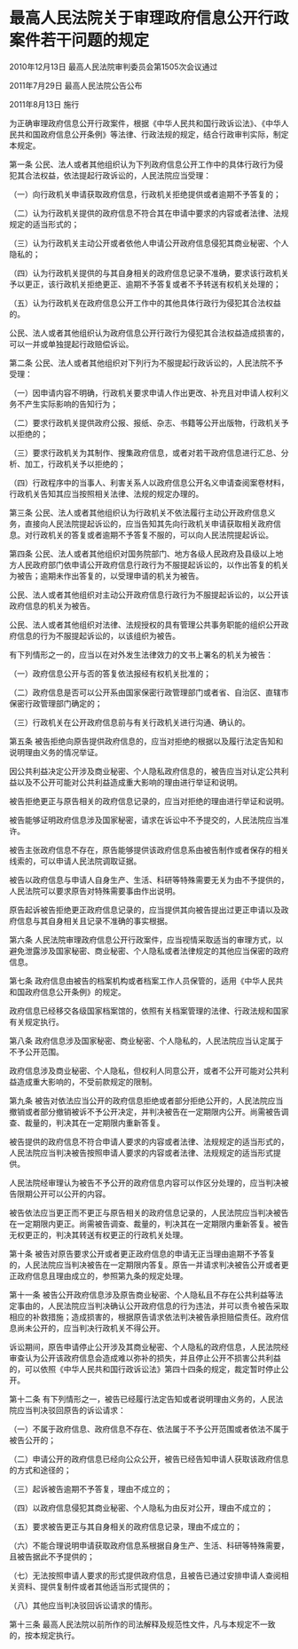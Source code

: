 # 最高人民法院关于审理政府信息公开行政案件若干问题的规定

2010年12月13日 最高人民法院审判委员会第1505次会议通过

2011年7月29日 最高人民法院公告公布

2011年8月13日 施行

<!-- INFO END -->

为正确审理政府信息公开行政案件，根据《中华人民共和国行政诉讼法》、《中华人民共和国政府信息公开条例》等法律、行政法规的规定，结合行政审判实际，制定本规定。

第一条 公民、法人或者其他组织认为下列政府信息公开工作中的具体行政行为侵犯其合法权益，依法提起行政诉讼的，人民法院应当受理：

（一）向行政机关申请获取政府信息，行政机关拒绝提供或者逾期不予答复的；

（二）认为行政机关提供的政府信息不符合其在申请中要求的内容或者法律、法规规定的适当形式的；

（三）认为行政机关主动公开或者依他人申请公开政府信息侵犯其商业秘密、个人隐私的；

（四）认为行政机关提供的与其自身相关的政府信息记录不准确，要求该行政机关予以更正，该行政机关拒绝更正、逾期不予答复或者不予转送有权机关处理的；

（五）认为行政机关在政府信息公开工作中的其他具体行政行为侵犯其合法权益的。

公民、法人或者其他组织认为政府信息公开行政行为侵犯其合法权益造成损害的，可以一并或单独提起行政赔偿诉讼。

第二条 公民、法人或者其他组织对下列行为不服提起行政诉讼的，人民法院不予受理：

（一）因申请内容不明确，行政机关要求申请人作出更改、补充且对申请人权利义务不产生实际影响的告知行为；

（二）要求行政机关提供政府公报、报纸、杂志、书籍等公开出版物，行政机关予以拒绝的；

（三）要求行政机关为其制作、搜集政府信息，或者对若干政府信息进行汇总、分析、加工，行政机关予以拒绝的；

（四）行政程序中的当事人、利害关系人以政府信息公开名义申请查阅案卷材料，行政机关告知其应当按照相关法律、法规的规定办理的。

第三条 公民、法人或者其他组织认为行政机关不依法履行主动公开政府信息义务，直接向人民法院提起诉讼的，应当告知其先向行政机关申请获取相关政府信息。对行政机关的答复或者逾期不予答复不服的，可以向人民法院提起诉讼。

第四条 公民、法人或者其他组织对国务院部门、地方各级人民政府及县级以上地方人民政府部门依申请公开政府信息行政行为不服提起诉讼的，以作出答复的机关为被告；逾期未作出答复的，以受理申请的机关为被告。

公民、法人或者其他组织对主动公开政府信息行政行为不服提起诉讼的，以公开该政府信息的机关为被告。

公民、法人或者其他组织对法律、法规授权的具有管理公共事务职能的组织公开政府信息的行为不服提起诉讼的，以该组织为被告。

有下列情形之一的，应当以在对外发生法律效力的文书上署名的机关为被告：

（一）政府信息公开与否的答复依法报经有权机关批准的；

（二）政府信息是否可以公开系由国家保密行政管理部门或者省、自治区、直辖市保密行政管理部门确定的；

（三）行政机关在公开政府信息前与有关行政机关进行沟通、确认的。

第五条 被告拒绝向原告提供政府信息的，应当对拒绝的根据以及履行法定告知和说明理由义务的情况举证。

因公共利益决定公开涉及商业秘密、个人隐私政府信息的，被告应当对认定公共利益以及不公开可能对公共利益造成重大影响的理由进行举证和说明。

被告拒绝更正与原告相关的政府信息记录的，应当对拒绝的理由进行举证和说明。

被告能够证明政府信息涉及国家秘密，请求在诉讼中不予提交的，人民法院应当准许。

被告主张政府信息不存在，原告能够提供该政府信息系由被告制作或者保存的相关线索的，可以申请人民法院调取证据。

被告以政府信息与申请人自身生产、生活、科研等特殊需要无关为由不予提供的，人民法院可以要求原告对特殊需要事由作出说明。

原告起诉被告拒绝更正政府信息记录的，应当提供其向被告提出过更正申请以及政府信息与其自身相关且记录不准确的事实根据。

第六条 人民法院审理政府信息公开行政案件，应当视情采取适当的审理方式，以避免泄露涉及国家秘密、商业秘密、个人隐私或者法律规定的其他应当保密的政府信息。

第七条 政府信息由被告的档案机构或者档案工作人员保管的，适用《中华人民共和国政府信息公开条例》的规定。

政府信息已经移交各级国家档案馆的，依照有关档案管理的法律、行政法规和国家有关规定执行。

第八条 政府信息涉及国家秘密、商业秘密、个人隐私的，人民法院应当认定属于不予公开范围。

政府信息涉及商业秘密、个人隐私，但权利人同意公开，或者不公开可能对公共利益造成重大影响的，不受前款规定的限制。

第九条 被告对依法应当公开的政府信息拒绝或者部分拒绝公开的，人民法院应当撤销或者部分撤销被诉不予公开决定，并判决被告在一定期限内公开。尚需被告调查、裁量的，判决其在一定期限内重新答复。

被告提供的政府信息不符合申请人要求的内容或者法律、法规规定的适当形式的，人民法院应当判决被告按照申请人要求的内容或者法律、法规规定的适当形式提供。

人民法院经审理认为被告不予公开的政府信息内容可以作区分处理的，应当判决被告限期公开可以公开的内容。

被告依法应当更正而不更正与原告相关的政府信息记录的，人民法院应当判决被告在一定期限内更正。尚需被告调查、裁量的，判决其在一定期限内重新答复。被告无权更正的，判决其转送有权更正的行政机关处理。

第十条 被告对原告要求公开或者更正政府信息的申请无正当理由逾期不予答复的，人民法院应当判决被告在一定期限内答复。原告一并请求判决被告公开或者更正政府信息且理由成立的，参照第九条的规定处理。

第十一条 被告公开政府信息涉及原告商业秘密、个人隐私且不存在公共利益等法定事由的，人民法院应当判决确认公开政府信息的行为违法，并可以责令被告采取相应的补救措施；造成损害的，根据原告请求依法判决被告承担赔偿责任。政府信息尚未公开的，应当判决行政机关不得公开。

诉讼期间，原告申请停止公开涉及其商业秘密、个人隐私的政府信息，人民法院经审查认为公开该政府信息会造成难以弥补的损失，并且停止公开不损害公共利益的，可以依照《中华人民共和国行政诉讼法》第四十四条的规定，裁定暂时停止公开。

第十二条 有下列情形之一，被告已经履行法定告知或者说明理由义务的，人民法院应当判决驳回原告的诉讼请求：

（一）不属于政府信息、政府信息不存在、依法属于不予公开范围或者依法不属于被告公开的；

（二）申请公开的政府信息已经向公众公开，被告已经告知申请人获取该政府信息的方式和途径的；

（三）起诉被告逾期不予答复，理由不成立的；

（四）以政府信息侵犯其商业秘密、个人隐私为由反对公开，理由不成立的；

（五）要求被告更正与其自身相关的政府信息记录，理由不成立的；

（六）不能合理说明申请获取政府信息系根据自身生产、生活、科研等特殊需要，且被告据此不予提供的；

（七）无法按照申请人要求的形式提供政府信息，且被告已通过安排申请人查阅相关资料、提供复制件或者其他适当形式提供的；

（八）其他应当判决驳回诉讼请求的情形。

第十三条 最高人民法院以前所作的司法解释及规范性文件，凡与本规定不一致的，按本规定执行。